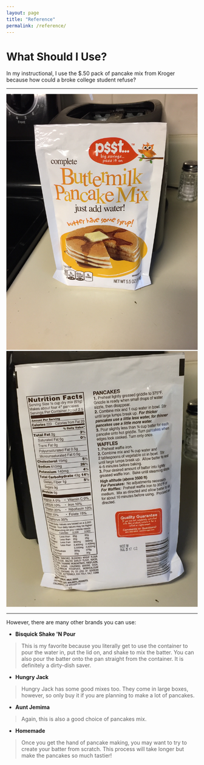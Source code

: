 ```yaml
---
layout: page
title: "Reference"
permalink: /reference/
---
```


# What Should I Use?

In my instructional, I use the $.50 pack of pancake mix from Kroger because how could a broke college student refuse?

  ---
  ![Package](/images/Package.jpg?raw=true)
  ![back](/images/back.jpg?raw=true)
  
  ---

However, there are many other brands you can use:

* **Bisquick Shake 'N Pour**

>This is my favorite because you literally get to use the container to pour the water in, put the lid on, and shake to mix the batter. You can also pour the batter onto the pan straight from the container. It is definitely a dirty-dish saver.

* **Hungry Jack**

>Hungry Jack has some good mixes too. They come in large boxes, however, so only buy it if you are planning to make a lot of pancakes.

* **Aunt Jemima**

>Again, this is also a good choice of pancakes mix.

* **Homemade**

>Once you get the hand of pancake making, you may want to try to create your batter from scratch. This process will take longer but make the pancakes so much tastier!
